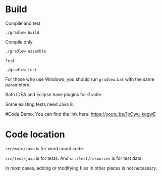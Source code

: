 # Build

Compile and test
```
./gradlew build
```

Compile only
```
./gradlew assemble
```

Test
```
./gradlew test
```

For those who use Windows, you should run `gradlew.bat` with the same parameters.

Both IDEA and Eclipse have plugins for Gradle.

Some existing tests need Java 8.

#Code Demo:
You can find the link here:
https://youtu.be/1pOwu_kqgwE

# Code location

`src/main/java` is for word count code.

`src/test/java` is for tests. And `src/test/resources` is for test data.

In most cases, adding or modifying files in other places is not necessary.
